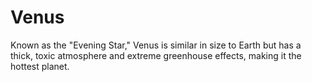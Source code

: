 # Venus

Known as the "Evening Star," Venus is similar in size to Earth but has a thick, toxic atmosphere and extreme greenhouse effects, making it the hottest planet.
